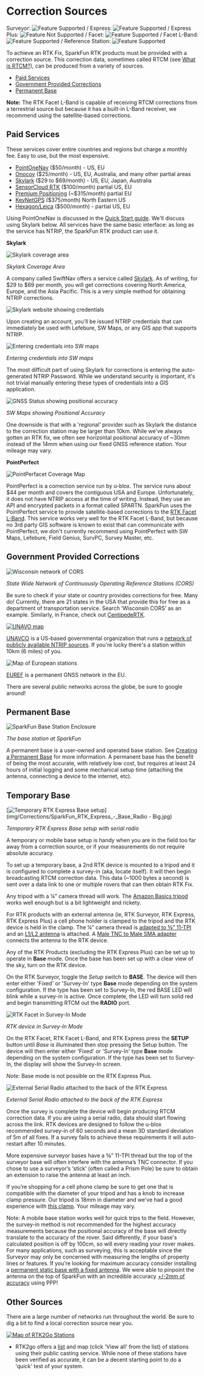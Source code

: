 # Correction Sources

Surveyor: ![Feature Supported](img/Icons/GreenDot.png) / Express: ![Feature Supported](img/Icons/GreenDot.png) / Express Plus: ![Feature Not Supported](img/Icons/GreenDot.png) / Facet: ![Feature Supported](img/Icons/GreenDot.png) / Facet L-Band: ![Feature Supported](img/Icons/YellowDot.png) / Reference Station: ![Feature Supported](img/Icons/GreenDot.png)

To achieve an RTK Fix, SparkFun RTK products must be provided with a correction source. This correction data, sometimes called RTCM (see [What is RTCM?](https://learn.sparkfun.com/tutorials/what-is-gps-rtk/all#what-is-rtcm)), can be produced from a variety of sources.

* [Paid Services](correction_sources.md#paid-services)
* [Government Provided Corrections](correction_sources.md#government-provided-corrections)
* [Permanent Base](correction_sources.md#permanent-base)

**Note:** The RTK Facet L-Band is capable of receiving RTCM corrections from a terrestrial source but because it has a built-in L-Band receiver, we recommend using the satellite-based corrections.

## Paid Services

These services cover entire countries and regions but charge a monthly fee. Easy to use, but the most expensive.

* [PointOneNav](https://app.pointonenav.com/trial?src=sparkfun) ($50/month) - US, EU
* [Onocoy](https://console.onocoy.com/explorer) ($25/month) - US, EU, Australia, and many other partial areas
* [Skylark](https://www.swiftnav.com/skylark) ($29 to $69/month) - US, EU, Japan, Australia
* [SensorCloud RTK](https://rtk.sensorcloud.com/pricing/) ($100/month) partial US, EU
* [Premium Positioning](https://www.premium-positioning.com) (~$315/month) partial EU
* [KeyNetGPS](https://www.keypre.com/KeynetGPS) ($375/month) North Eastern US
* [Hexagon/Leica](https://hxgnsmartnet.com/en-US) ($500/month) - partial US, EU

Using PointOneNav is discussed in the [Quick Start guide](https://docs.sparkfun.com/SparkFun_RTK_Firmware/intro/#ntrip-example). We'll discuss using Skylark below. All services have the same basic interface: as long as the service has NTRIP, the SparkFun RTK product can use it.

**Skylark**

![Skylark coverage area](img/Corrections/Skylark-Coverage.png)

*Skylark Coverage Area*

A company called SwiftNav offers a service called [Skylark](https://www.swiftnav.com/skylark). As of writing, for $29 to $69 per month, you will get corrections covering North America, Europe, and the Asia Pacific. This is a very simple method for obtaining NTRIP corrections.

![Skylark website showing credentials](img/Corrections/SparkFun%20NTRIP%20Skylark%201%20-%20Credentials.png)

Upon creating an account, you'll be issued NTRIP credentials that can immediately be used with Lefebure, SW Maps, or any GIS app that supports NTRIP. 

![Entering credentials into SW maps](img/SWMaps/SparkFun%20NTRIP%20Skylark%202%20-%20SW%20Maps%20Credentials.png)

*Entering credentials into SW maps*

The most difficult part of using Skylark for corrections is entering the auto-generated NTRIP Password. While we understand security is important, it's not trivial manually entering these types of credentials into a GIS application.

![GNSS Status showing positional accuracy](img/SWMaps/SparkFun%20NTRIP%20Skylark%202%20-%20SW%20Maps%20HPA.png)

*SW Maps showing Positional Accuracy*

One downside is that with a 'regional' provider such as Skylark the distance to the correction station may be larger than 10km. While we've always gotten an RTK fix, we often see horizontal positional accuracy of ~30mm instead of the 14mm when using our fixed GNSS reference station. Your mileage may vary.

**PointPerfect**

![PointPerfacet Coverage Map](img/Corrections/SparkFun_RTK_Facet_L-Band_Coverage_Area.jpg)

PointPerfect is a correction service run by u-blox. The service runs about $44 per month and covers the contiguous USA and Europe. Unfortunately, it does not have NTRIP access at the time of writing. Instead, they use an API and encrypted packets in a format called SPARTN. SparkFun uses the PointPerfect service to provide satellite-based corrections to the [RTK Facet L-Band](https://www.sparkfun.com/products/20000). This service works very well for the RTK Facet L-Band, but because no 3rd party GIS software is known to exist that can communicate with PointPerfect, we don't currently recommend using PointPerfect with SW Maps, Lefebure, Field Genius, SurvPC, Survey Master, etc.

## Government Provided Corrections

![Wisconsin network of CORS](<img/Corrections/SparkFun NTRIP 7 - Wisconsin Map.png>) 

*State Wide Network of Continuously Operating Reference Stations (CORS)*

Be sure to check if your state or country provides corrections for free. Many do! Currently, there are 21 states in the USA that provide this for free as a department of transportation service. Search ‘Wisconsin CORS’ as an example. Similarly, in France, check out [CentipedeRTK](https://docs.centipede.fr/). 

[![UNAVO map](img/Corrections/SparkFun%20NTRIP%204%20-%20UNAVCO%20Map.png)](https://www.unavco.org/instrumentation/networks/status/all/realtime)

[UNAVCO](https://www.unavco.org/) is a US-based governmental organization that runs a [network of publicly available NTRIP sources](https://www.unavco.org/instrumentation/networks/status/all/realtime). If you're lucky there's a station within 10km (6 miles) of you.

![Map of European stations](img/Corrections/SparkFun%20NTRIP%206%20-%20EUREF%20Map.png)

[EUREF](http://www.epncb.oma.be/_networkdata/data_access/real_time/map.php) is a permanent GNSS network in the EU.

There are several public networks across the globe, be sure to google around!

## Permanent Base

![SparkFun Base Station Enclosure](img/Corrections/Roof_Enclosure.jpg)

*The base station at SparkFun*

A permanent base is a user-owned and operated base station. See [Creating a Permanent Base](permanent_base.md) for more information. A permanent base has the benefit of being the most accurate, with relatively low cost, but requires at least 24 hours of initial logging and some mechanical setup time (attaching the antenna, connecting a device to the internet, etc).

## Temporary Base

[![Temporary RTK Express Base setup](img/Corrections/SparkFun_RTK_Express_-_Base_Radio.jpg)](img/Corrections/SparkFun_RTK_Express_-_Base_Radio - Big.jpg)

*Temporary RTK Express Base setup with serial radio*

A temporary or mobile base setup is handy when you are in the field too far away from a correction source, or if your measurements do not require absolute accuracy. 

To set up a temporary base, a 2nd RTK device is mounted to a tripod and it is configured to complete a survey-in (aka, locate itself). It will then begin broadcasting RTCM correction data. This data (~1000 bytes a second) is sent over a data link to one or multiple rovers that can then obtain RTK Fix. 

Any tripod with a ¼” camera thread will work. The [Amazon Basics tripod](https://www.amazon.com/AmazonBasics-Lightweight-Camera-Mount-Tripod/dp/B00XI87KV8) works well enough but is a bit lightweight and rickety. 

For RTK products with an external antenna (ie, RTK Surveyor, RTK Express, RTK Express Plus) a cell phone holder is clamped to the tripod and the RTK device is held in the clamp. The ¼” camera thread is [adapted to ⅝” 11-TPI](https://www.sparkfun.com/products/17546) and an [L1/L2 antenna](https://www.sparkfun.com/products/17751) is attached. A [Male TNC to Male SMA adapter](https://www.sparkfun.com/products/17833) connects the antenna to the RTK device.

Any of the RTK Products (excluding the RTK Express Plus) can be set up to operate in **Base** mode. Once the base has been set up with a clear view of the sky, turn on the RTK device.

On the RTK Surveyor, toggle the *Setup* switch to **BASE**. The device will then enter either 'Fixed' or 'Survey-In' type **Base** mode depending on the system configuration. If the type has been set to Survey-In, the red BASE LED will blink while a survey-in is active. Once complete, the LED will turn solid red and begin transmitting RTCM out the **RADIO** port.

![RTK Facet in Survey-In Mode](img/Displays/SparkFun_RTK_Express_-_Display_-_Survey-In.jpg)

*RTK device in Survey-In Mode*

On the RTK Facet, RTK Facet L-Band, and RTK Express press the **SETUP** button until *Base* is illuminated then stop pressing the Setup button. The device will then enter either 'Fixed' or 'Survey-In' type **Base** mode depending on the system configuration. If the type has been set to Survey-In, the display will show the Survey-In screen.

*Note:* Base mode is not possible on the RTK Express Plus.

![External Serial Radio attached to the back of the RTK Express](img/Corrections/SparkFun_RTK_Surveyor_-_Radio.jpg)

*External Serial Radio attached to the back of the RTK Express*

Once the survey is complete the device will begin producing RTCM correction data. If you are using a serial radio, data should start flowing across the link. RTK devices are designed to follow the u-blox recommended survey-in of 60 seconds and a mean 3D standard deviation of 5m of all fixes. If a survey fails to achieve these requirements it will auto-restart after 10 minutes.

More expensive surveyor bases have a ⅝” 11-TPI thread but the top of the surveyor base will often interfere with the antenna’s TNC connector. If you chose to use a surveyor’s ‘stick’ (often called a Prism Pole) be sure to obtain an extension to raise the antenna at least an inch.

If you’re shopping for a cell phone clamp be sure to get one that is compatible with the diameter of your tripod and has a knob to increase clamp pressure. Our tripod is 18mm in diameter and we’ve had a good experience with [this clamp](https://www.amazon.com/gp/product/B072DSRF3J). Your mileage may vary.

Note: A mobile base station works well for quick trips to the field. However, the survey-in method is not recommended for the highest accuracy measurements because the positional accuracy of the base will directly translate to the accuracy of the rover. Said differently, if your base's calculated position is off by 100cm, so will every reading your rover makes. For many applications, such as surveying, this is acceptable since the Surveyor may only be concerned with measuring the lengths of property lines or features. If you’re looking for maximum accuracy consider installing a [permanent static base with a fixed antenna](permanent_base.md). We were able to pinpoint the antenna on the top of SparkFun with an incredible accuracy [+/-2mm of accuracy](img/Corrections/SparkFun_PPP_Results.png) using PPP!



## Other Sources

There are a large number of networks run throughout the world. Be sure to dig a bit to find a local correction source near you.

[![Map of RTK2Go Stations](img/Corrections/SparkFun%20NTRIP%205%20-%20RTK2Go%20Map.png)](http://monitor.use-snip.com/?hostUrl=rtk2go.com&port=2101)

* RTK2go offers a [list](http://monitor.use-snip.com/?hostUrl=rtk2go.com&port=2101) and map (click 'View all' from the list) of stations using their public casting service. While none of these stations have been verified as accurate, it can be a decent starting point to do a 'quick' test of your system.